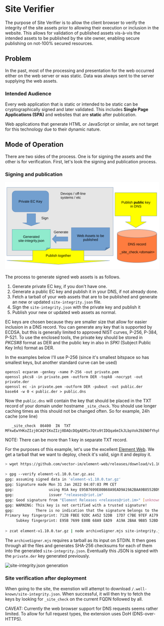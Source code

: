 # Site Verifier

The purpose of Site Verifier is to allow the client browser to verify
the integrity of the site assets prior to allowing their execution or
inclusion in the website. This allows for validation of published assets
vis-à-vis the intended assets to be published by the site owner,
enabling secure publishing on not-100% secured resources.

## Problem

In the past, most of the processing and presentation for the web
occurred either on the web server or was static. Data was always sent to
the server supplying the web assets.

### Intended Audience

Every web application that is static or intended to be static can be
cryptographically signed and later validated. This includes **Single Page
Applications (SPA)** and websites that are **static** after publication.

Web applications that generate HTML or JavaScript or similar, are not
target for this technology due to their dynamic nature.

## Mode of Operation

There are two sides of the process. One is for signing the assets and
the other is for verification. First, let's look the signing and
publication process.

### Signing and publication

![Signing process](overview.svg)

The process to generate signed web assets is as follows.

1. Generate private EC key, if you don't have one.
2. Generate a public EC key and publish it in your DNS, if not already
   done.
3. Fetch a tarball of your web assets that are to be published and
   generate an new or updated `site-integrity.json` file.
4. Sign the `site-integrity.json` with the private key and publish it
5. Publish your new or updated web assets as normal.


EC keys are chosen because they are smaller size that allow for easier
inclusion in a DNS record. You can generate any key that is supported by
ECDSA, but this is generally limited to approved NIST curves, P-256,
P-384, P-521. To use the enclosed tools, the private key should be
stored in *PKCS#8* format as DER and the public key in also in *SPKI*
(Subject Public Key Info) format as DER.

In the examples below I'll use P-256 (since it's smallest bitspace so has
smallest keys, but another standard curve can be used)

```SH
openssl ecparam -genkey -name P-256 -out private.pem
openssl pkcs8 -in private.pem -outform DER -topk8 -nocrypt -out private.der
openssl ec -in private.pem -outform DER -pubout -out public.der
base64 -w 0 < public.der > public.dns
```

Now the `public.dns` will contain the key that should be placed in the
TXT record of your domain under hostname `_site_check`. You should use
longer caching times as this should not be changed often. So for
example, 24h cache (one line)

```DNS
   _site_check  86400  IN  TXT MFkwEwYHKoZIzj0CAQYIKoZIzj0DAQcDQgAEM1x7Qtu9tIDQqa6mIkJLbpVokZ6ENOfYhykZr1lcxFJ9/Yl0qQ62pEWb+wzm9lBUmGDvc/F/oOpXQ+T2PFGHxg==
```

NOTE: There can be more than 1 key in separate TXT record.

For the purposes of this example, let's use the excellent [Element
Web](https://github.com/vector-im/element-web). We get a tarball that we
want to deploy, check it's valid, sign it and deploy it.

```BASH
> wget https://github.com/vector-im/element-web/releases/download/v1.10.0/element-v1.10.0.tar.gz.asc

> gpg --verify element-v1.10.0.tar.gz.asc
gpg: assuming signed data in 'element-v1.10.0.tar.gz'
gpg: Signature made Mon 31 Jan 2022 04:07:03 PM CET
gpg:                using RSA key E95B7699E80B68A9EAD9A19A2BAA9B8552BD9047
gpg:                issuer "releases@riot.im"
gpg: Good signature from "Element Releases <releases@riot.im>" [unknown]
gpg: WARNING: This key is not certified with a trusted signature!
gpg:          There is no indication that the signature belongs to the owner.
Primary key fingerprint: 712B FBEE 92DC A452 52DB  17D7 C7BE 97EF A179 B100
     Subkey fingerprint: E95B 7699 E80B 68A9 EAD9  A19A 2BAA 9B85 52BD 9047

> zcat element-v1.10.0.tar.gz | node archiveSigner.mjs site-integrity.json 1
```

The `archiveSigner.mjs` requires a tarball as its input on STDIN. It
then goes through all the files and generates SHA-256 checksums for each
of them into the generated `site-integrity.json`. Eventually this JSON
is signed with the `private.der` key generated previously.

![site-integrity.json generation](site_integrity_generation.svg)


### Site verification after deployment

When going to the site, the exenstion will attempt to download
`/.well-known/site-integrity.json`. When successful, it will then try to
fetch the keys by looking for `_site_check` on the current FQDN followed
by all.

CAVEAT: Currently the web browser support for DNS requests seems rather
limited. To allow for full request types, the extension uses DoH
(DNS-over-HTTPS).

